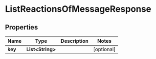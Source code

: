 

# ListReactionsOfMessageResponse


## Properties

Name | Type | Description | Notes
------------ | ------------- | ------------- | -------------
**key** | **List&lt;String&gt;** |  |  [optional]



